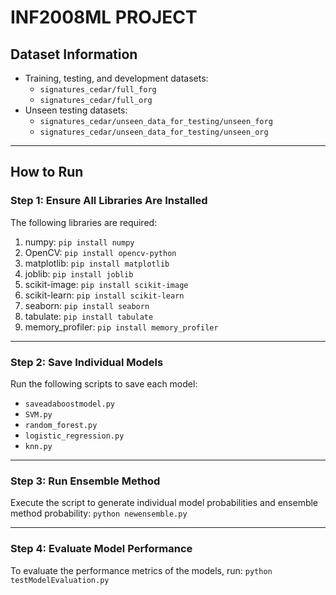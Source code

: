 # INF2008ML PROJECT

## Dataset Information
- Training, testing, and development datasets:
  - `signatures_cedar/full_forg`
  - `signatures_cedar/full_org`
- Unseen testing datasets:
  - `signatures_cedar/unseen_data_for_testing/unseen_forg`
  - `signatures_cedar/unseen_data_for_testing/unseen_org`

---

## How to Run

### Step 1: Ensure All Libraries Are Installed
The following libraries are required:

1. numpy: `pip install numpy`
2. OpenCV: `pip install opencv-python`
3. matplotlib: `pip install matplotlib`
4. joblib: `pip install joblib`
5. scikit-image: `pip install scikit-image`
6. scikit-learn: `pip install scikit-learn`
7. seaborn: `pip install seaborn`
8. tabulate: `pip install tabulate`
9. memory_profiler: `pip install memory_profiler`

---

### Step 2: Save Individual Models
Run the following scripts to save each model:
- `saveadaboostmodel.py`
- `SVM.py`
- `random_forest.py`
- `logistic_regression.py`
- `knn.py`

---

### Step 3: Run Ensemble Method
Execute the script to generate individual model probabilities and ensemble method probability:
`python newensemble.py`

---

### Step 4: Evaluate Model Performance
To evaluate the performance metrics of the models, run:
`python testModelEvaluation.py`

